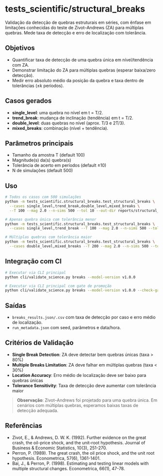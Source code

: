 # tests_scientific/structural_breaks

Validação da detecção de quebras estruturais em séries, com ênfase em limitações conhecidas do teste de Zivot–Andrews (ZA) para múltiplas quebras. Mede taxa de detecção e erro de localização com tolerância.

## Objetivos
- Quantificar taxa de detecção de uma quebra única em nível/tendência com ZA.
- Demonstrar limitação do ZA para múltiplas quebras (esperar baixa/zero detecção).
- Medir erro absoluto médio da posição da quebra e taxa dentro de tolerâncias (±k períodos).

## Casos gerados
- **single_level**: uma quebra no nível em t = T/2.
- **trend_break**: mudança de inclinação (tendência) em t = T/2.
- **double_level**: duas quebras no nível (aprox. T/3 e 2T/3).
- **mixed_breaks**: combinação (nível + tendência).

## Parâmetros principais
- Tamanho da amostra T (default 100)
- Magnitude(s) da(s) quebra(s)
- Tolerância de acerto em períodos (default ±10)
- N de simulações (default 500)

## Uso

```bash
# Todos os casos com 500 simulações
python -m tests_scientific.structural_breaks.test_structural_breaks \
  --cases single_level,trend_break,double_level,mixed_breaks \
  --T 100 --mag 2.0 --n-sims 500 --tol 10 --out-dir reports/structural_breaks

# Apenas quebra única com tolerância menor
python -m tests_scientific.structural_breaks.test_structural_breaks \
  --cases single_level,trend_break --T 100 --mag 2.0 --n-sims 500 --tol 5

# Múltiplas quebras com tolerância maior
python -m tests_scientific.structural_breaks.test_structural_breaks \
  --cases double_level,mixed_breaks --T 200 --mag 2.0 --n-sims 500 --tol 15
```

## Integração com CI

```bash
# Executar via CLI principal
python cli/validate_science.py breaks --model-version v1.0.0

# Executar via CLI principal com gate de promoção
python cli/validate_science.py breaks --model-version v1.0.0 --check-gate
```

## Saídas
- `breaks_results.json/.csv` com taxa de detecção por caso e erro médio de localização.
- `run_metadata.json` com seed, parâmetros e data/hora.

## Critérios de Validação

- **Single Break Detection**: ZA deve detectar bem quebras únicas (taxa > 80%)
- **Multiple Breaks Limitation**: ZA deve falhar em múltiplas quebras (taxa < 30%)
- **Location Accuracy**: Erro médio de localização deve ser baixo para quebras únicas
- **Tolerance Sensitivity**: Taxa de detecção deve aumentar com tolerância maior

> **Observação**: Zivot–Andrews foi projetado para uma quebra única. Em cenários com múltiplas quebras, esperamos baixas taxas de detecção adequada.

## Referências

- Zivot, E., & Andrews, D. W. K. (1992). Further evidence on the great crash, the oil-price shock, and the unit-root hypothesis. Journal of Business & Economic Statistics, 10(3), 251-270.
- Perron, P. (1989). The great crash, the oil price shock, and the unit root hypothesis. Econometrica, 57(6), 1361-1401.
- Bai, J., & Perron, P. (1998). Estimating and testing linear models with multiple structural changes. Econometrica, 66(1), 47-78.
